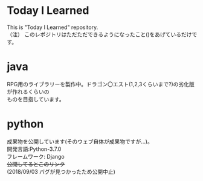 # Today I Learned
This is "Today I Learned" repository.   
（注） このレポジトリはただただできるようになったこと()をあげているだけです。  
 
# java
RPG用のライブラリーを製作中。ドラゴン〇エスト(1,2,3くらいまで?)の劣化版が作れるくらいの  
ものを目指しています。

# python 
成果物を公開しています(そのウェブ自体が成果物ですが…)。  
開発言語:Python-3.7.0  
フレームワーク:  Django  
~~公開してるとこのリンク~~  
(2018/09/03 バグが見つかったため公開中止)
